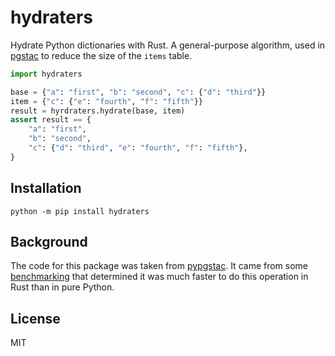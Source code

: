 # hydraters

Hydrate Python dictionaries with Rust.
A general-purpose algorithm, used in [pgstac](https://github.com/stac-utils/pgstac) to reduce the size of the `items` table.

```python
import hydraters

base = {"a": "first", "b": "second", "c": {"d": "third"}}
item = {"c": {"e": "fourth", "f": "fifth"}}
result = hyrdraters.hydrate(base, item)
assert result == {
    "a": "first",
    "b": "second",
    "c": {"d": "third", "e": "fourth", "f": "fifth"},
}
```

## Installation

```shell
python -m pip install hydraters
```

## Background

The code for this package was taken from [pypgstac](https://github.com/stac-utils/pgstac/blob/f1d71d5e00392acb970e3b19a62d5f1aa8d50cc6/src/pypgstac/src/lib.rs).
It came from some [benchmarking](https://github.com/gadomski/json-hydrate-benchmark) that determined it was much faster to do this operation in Rust than in pure Python.

## License

MIT
